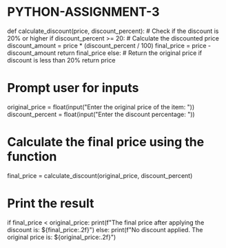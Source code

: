 # PYTHON-ASSIGNMENT-3
def calculate_discount(price, discount_percent):
    # Check if the discount is 20% or higher
    if discount_percent >= 20:
        # Calculate the discounted price
        discount_amount = price * (discount_percent / 100)
        final_price = price - discount_amount
        return final_price
    else:
        # Return the original price if discount is less than 20%
        return price

# Prompt user for inputs
original_price = float(input("Enter the original price of the item: "))
discount_percent = float(input("Enter the discount percentage: "))

# Calculate the final price using the function
final_price = calculate_discount(original_price, discount_percent)

# Print the result
if final_price < original_price:
    print(f"The final price after applying the discount is: ${final_price:.2f}")
else:
    print(f"No discount applied. The original price is: ${original_price:.2f}")

